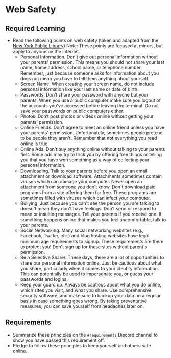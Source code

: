 # Web Safety

## Required Learning

- Read the following points on web safety (taken and adapted from the [New York Public Library](https://www.nypl.org/help/about-nypl/legal-notices/internet-safety-tips)) Note: These points are focused at minors, but apply to anyone on the internet. 
    - Personal Information. Don’t give out personal information without your parents’ permission. This means you should not share your last name, home address, school name, or telephone number. Remember, just because someone asks for information about you does not mean you have to tell them anything about yourself.
    - Screen Name. When creating your screen name, do not include personal information like your last name or date of birth.
    - Passwords. Don’t share your password with anyone but your parents. When you use a public computer make sure you logout of the accounts you’ve accessed before leaving the terminal. Do not save your passwords on public computers either.
    - Photos. Don’t post photos or videos online without getting your parents’ permission.
    - Online Friends. Don’t agree to meet an online friend unless you have your parents’ permission. Unfortunately, sometimes people pretend to be people they aren't. Remember that not everything you read online is true.
    - Online Ads. Don’t buy anything online without talking to your parents first. Some ads may try to trick you by offering free things or telling you that you have won something as a way of collecting your personal information.
    - Downloading. Talk to your parents before you open an email attachment or download software. Attachments sometimes contain viruses which can damage your computer. Never open an attachment from someone you don’t know. Don't download paid programs from a site offering them for free. These programs are sometimes filled with viruses which can infect your computer.
    - Bullying. Just because you can't see the person you are talking to doesn't mean they don't have feelings. Don’t send or respond to mean or insulting messages. Tell your parents if you receive one. If something happens online that makes you feel uncomfortable, talk to your parents.
    - Social Networking. Many social networking websites (e.g., Facebook, Twitter, etc.) and blog hosting websites have legal minimum age requirements to signup. These requirements are there to protect you! Don't sign up for these sites without parent's permission.
    - Be a Selective Sharer. These days, there are a lot of opportunities to share our personal information online. Just be cautious about what you share, particularly when it comes to your identity information. This can potentially be used to impersonate you, or guess your passwords and logins. 
    - Keep your guard up. Always be cautious about what you do online, which sites you visit, and what you share. Use comprehensive security software, and make sure to backup your data on a regular basis in case something goes wrong. By taking preventative measures, you can save yourself from headaches later on.

## Requirements

- Summarize these principles on the `#requirements` Discord channel to show you have passed this requirement off.
- Pledge to follow these principles to keep yourself and others safe online.